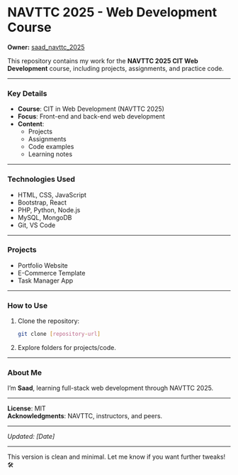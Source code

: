 # NAVTTC 2025 - Web Development Course  
**Owner:** [saad_navttc_2025](https://github.com/saad_navttc_2025)  

This repository contains my work for the **NAVTTC 2025 CIT Web Development** course, including projects, assignments, and practice code.  

---

### Key Details  
- **Course**: CIT in Web Development (NAVTTC 2025)  
- **Focus**: Front-end and back-end web development  
- **Content**:  
  - Projects  
  - Assignments  
  - Code examples  
  - Learning notes  

---

### Technologies Used  
- HTML, CSS, JavaScript  
- Bootstrap, React  
- PHP, Python, Node.js  
- MySQL, MongoDB  
- Git, VS Code  

---

### Projects  
- Portfolio Website  
- E-Commerce Template  
- Task Manager App  

---

### How to Use  
1. Clone the repository:  
   ```bash  
   git clone [repository-url]  
   ```  
2. Explore folders for projects/code.  

---

### About Me  
I’m **Saad**, learning full-stack web development through NAVTTC 2025.  

---

**License**: MIT  
**Acknowledgments**: NAVTTC, instructors, and peers.  

---

*Updated: [Date]*  

---

This version is clean and minimal. Let me know if you want further tweaks! 🛠️
